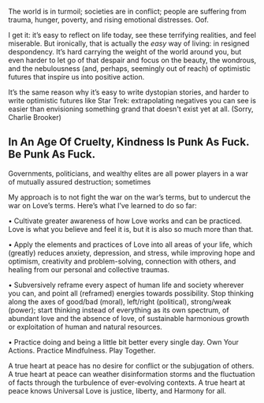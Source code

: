 The world is in turmoil; societies are in conflict; people are suffering from trauma, hunger, poverty, and rising emotional distresses. Oof.

I get it: it’s easy to reflect on life today, see these terrifying realities, and feel miserable. But ironically, that is actually the *easy* way of living: in resigned despondency. It’s hard carrying the weight of the world around you, but even harder to let go of that despair and focus on the beauty, the wondrous, and the nebulousness (and, perhaps, seemingly out of reach) of optimistic futures that inspire us into positive action.

It’s the same reason why it’s easy to write dystopian stories, and harder to write optimistic futures like Star Trek: extrapolating negatives you can see is easier than envisioning something grand that doesn't exist yet at all. (Sorry, Charlie Brooker)

## In An Age Of Cruelty, Kindness Is Punk As Fuck.  Be Punk As Fuck.

Governments, politicians, and wealthy elites are all power players in a war of mutually assured destruction; sometimes 

My approach is to not fight the war  on the war’s terms, but to undercut the war on Love’s terms. Here’s what I’ve learned to do so far:

• Cultivate greater awareness of how Love works and can be practiced. Love is what you believe and feel it is, but it is also so much more than that. 

• Apply the elements and practices of Love into all areas of your life, which (greatly) reduces anxiety, depression, and stress, while improving hope and optimism, creativity and problem-solving, connection with others, and healing from our personal and collective traumas.

• Subversively reframe every aspect of human life and society wherever you can, and point all (reframed) energies towards possibility. Stop thinking along the axes of good/bad (moral), left/right (political), strong/weak (power); start thinking instead of everything as its own spectrum, of abundant love and the absence of love, of sustainable harmonious growth or exploitation of human and natural resources.

• Practice doing and being a little bit better every single day. Own Your Actions. Practice Mindfulness. Play Together.

A true heart at peace has no desire for conflict or the subjugation of others. A true heart at peace can weather disinformation storms and the fluctuation of facts through the turbulence of ever-evolving contexts. A true heart at peace knows Universal Love is justice, liberty, and Harmony for all.
